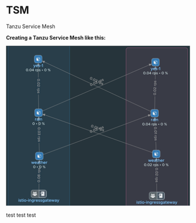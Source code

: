 # TSM
Tanzu Service Mesh

**Creating a Tanzu Service Mesh like this:**

![GitHub](WeatherRainSnowYesNo.png)

test test
test


